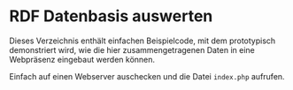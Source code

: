 # RDF Datenbasis auswerten

Dieses Verzeichnis enthält einfachen Beispielcode, mit dem prototypisch
demonstriert wird, wie die hier zusammengetragenen Daten in eine Webpräsenz
eingebaut werden können.

Einfach auf einen Webserver auschecken und die Datei `index.php` aufrufen.  
